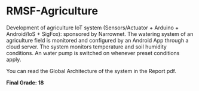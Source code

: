 # RMSF-Agriculture
Development of agriculture IoT system (Sensors/Actuator + Arduino + Android/IoS + SigFox): sponsored by Narrownet. The watering system of an agriculture field is monitored and configured by an Android App through a cloud server. The system monitors temperature and soil humidity conditions. An water pump is switched on whenever preset conditions apply.

You can read the Global Architecture of the system in the Report pdf.

**Final Grade: 18**
